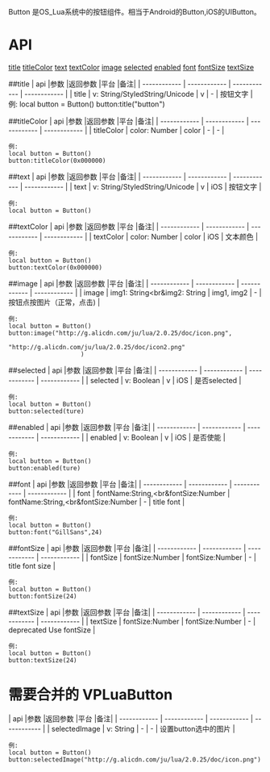 Button 是OS_Lua系统中的按钮组件。相当于Android的Button,iOS的UIButton。

# API

[title](#title)
[titleColor](#titleColor)
[text](#text)
[textColor](#textColor)
[image](#image)
[selected](#selected)
[enabled](#enabled)
[font](#font)
[fontSize](#fontSize)
[textSize](#textSize)

##title
| api  |参数   |返回参数   |平台   |备注|
| ------------ | ------------ | ------------ | ------------ |
|   title     |    v: String/StyledString/Unicode  |  v   |   -  |   按钮文字    |
    例:
    local button = Button()
	button:title("button")

##titleColor
| api  |参数   |返回参数   |平台   |备注|
| ------------ | ------------ | ------------ | ------------ |
|   titleColor      |    color: Number  |  color    |   -  |   -    |

    例:
    local button = Button()
	button:titleColor(0x000000)

##text
| api  |参数   |返回参数   |平台   |备注|
| ------------ | ------------ | ------------ | ------------ |
|    text    |  v: String/StyledString/Unicode   |   v  |  iOS   |  按钮文字     |

    例:
    local button = Button()

##textColor
| api  |参数   |返回参数   |平台   |备注|
| ------------ | ------------ | ------------ | ------------ |
|   textColor     |   color: Number    |  color   |   iOS  |  文本颜色     |

    例:
    local button = Button()
	button:textColor(0x000000)

##image
| api  |参数   |返回参数   |平台   |备注|
| ------------ | ------------ | ------------ | ------------ |
|    image    |   img1: String<br&img2: String   |  img1, img2   |  -   |  按钮点按图片（正常，点击)     |

    例:
    local button = Button()
	button:image("http://g.alicdn.com/ju/lua/2.0.25/doc/icon.png",
        				  "http://g.alicdn.com/ju/lua/2.0.25/doc/icon2.png"
         				)

##selected
| api  |参数   |返回参数   |平台   |备注|
| ------------ | ------------ | ------------ | ------------ |
|   selected     |    v: Boolean  |  v   |   iOS  |    是否selected   |

    例:
    local button = Button()
	button:selected(ture)

##enabled
| api  |参数   |返回参数   |平台   |备注|
| ------------ | ------------ | ------------ | ------------ |
|   enabled     |  v: Boolean    |  v   |  iOS    |  是否使能     |

    例:
    local button = Button()
	button:enabled(ture)

##font
| api  |参数   |返回参数   |平台   |备注|
| ------------ | ------------ | ------------ | ------------ |
|   font     |  fontName:String,<br&fontSize:Number  |  fontName:String,<br&fontSize:Number  |  -    |  title font     |

    例:
    local button = Button()
	button:font("GillSans",24)

##fontSize
| api  |参数   |返回参数   |平台   |备注|
| ------------ | ------------ | ------------ | ------------ |
|   fontSize     |   fontSize:Number   |  fontSize:Number   |  -    |  title font size     |

    例:
    local button = Button()
	button:fontSize(24)

##textSize
| api  |参数   |返回参数   |平台   |备注|
| ------------ | ------------ | ------------ | ------------ |
|   textSize     |   fontSize:Number   |  fontSize:Number   |  -    |  deprecated Use fontSize  |

    例:
    local button = Button()
	button:textSize(24)




# 需要合并的   VPLuaButton

| api  |参数   |返回参数   |平台   |备注|
| ------------ | ------------ | ------------ | ------------ |
|   selectedImage    |  v: String    |  -   |  -   |  设置button选中的图片     |

    例:
    local button = Button()
	button:selectedImage("http://g.alicdn.com/ju/lua/2.0.25/doc/icon.png")








